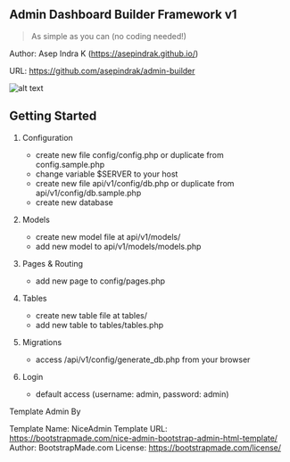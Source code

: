 ## Admin Dashboard Builder Framework v1

> As simple as you can (no coding needed!)

Author: Asep Indra K (https://asepindrak.github.io/)

URL: https://github.com/asepindrak/admin-builder

![alt text](https://repository-images.githubusercontent.com/623568846/f06d1708-2e50-49e4-b8ab-8da8ac8dc637)

## Getting Started

1. Configuration

   - create new file config/config.php or duplicate from config.sample.php
   - change variable $SERVER to your host
   - create new file api/v1/config/db.php or duplicate from api/v1/config/db.sample.php
   - create new database

2. Models

   - create new model file at api/v1/models/
   - add new model to api/v1/models/models.php

3. Pages & Routing

   - add new page to config/pages.php

4. Tables

   - create new table file at tables/
   - add new table to tables/tables.php

5. Migrations

   - access /api/v1/config/generate_db.php from your browser

6. Login
   - default access (username: admin, password: admin)

Template Admin By

Template Name: NiceAdmin
Template URL: https://bootstrapmade.com/nice-admin-bootstrap-admin-html-template/
Author: BootstrapMade.com
License: https://bootstrapmade.com/license/
